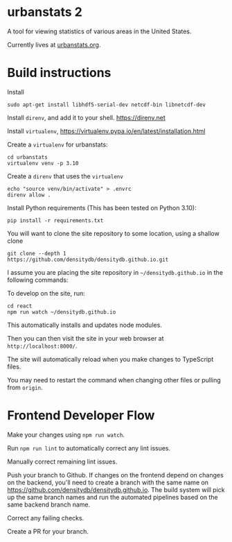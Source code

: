 # urbanstats 2

A tool for viewing statistics of various areas in the United States.

Currently lives at [urbanstats.org](https://urbanstats.org/).

# Build instructions

Install

```
sudo apt-get install libhdf5-serial-dev netcdf-bin libnetcdf-dev
```

Install `direnv`, and add it to your shell. https://direnv.net

Install `virtualenv`, https://virtualenv.pypa.io/en/latest/installation.html

Create a `virtualenv` for urbanstats:

```
cd urbanstats
virtualenv venv -p 3.10
```

Create a `direnv` that uses the `virtualenv`

```
echo "source venv/bin/activate" > .envrc
direnv allow .
```

Install Python requirements (This has been tested on Python 3.10):

```
pip install -r requirements.txt
```

You will want to clone the site repository to some location, using a shallow clone

```
git clone --depth 1 https://github.com/densitydb/densitydb.github.io.git
```

I assume you are placing the site repository in `~/densitydb.github.io` in the following commands:

To develop on the site, run:

```
cd react
npm run watch ~/densitydb.github.io
```

This automatically installs and updates node modules.

Then you can then visit the site in your web browser at `http://localhost:8000/`.

The site will automatically reload when you make changes to TypeScript files.

You may need to restart the command when changing other files or pulling from `origin`.

# Frontend Developer Flow

Make your changes using `npm run watch`.

Run `npm run lint` to automatically correct any lint issues.

Manually correct remaining lint issues.

Push your branch to Github. If changes on the frontend depend on changes on the backend, you'll need to create a branch with the same name on https://github.com/densitydb/densitydb.github.io. The build system will pick up the same branch names and run the automated pipelines based on the same backend branch name.

Correct any failing checks.

Create a PR for your branch.
